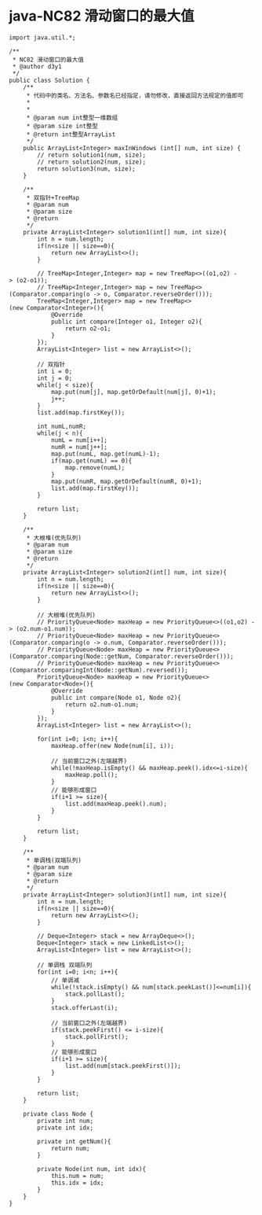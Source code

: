 # java-NC82 滑动窗口的最大值


    import java.util.*;
    
    /**
     * NC82 滑动窗口的最大值
     * @author d3y1
     */
    public class Solution {
        /**
         * 代码中的类名、方法名、参数名已经指定，请勿修改，直接返回方法规定的值即可
         *
         *
         * @param num int整型一维数组
         * @param size int整型
         * @return int整型ArrayList
         */
        public ArrayList<Integer> maxInWindows (int[] num, int size) {
            // return solution1(num, size);
            // return solution2(num, size);
            return solution3(num, size);
        }
    
        /**
         * 双指针+TreeMap
         * @param num
         * @param size
         * @return
         */
        private ArrayList<Integer> solution1(int[] num, int size){
            int n = num.length;
            if(n<size || size==0){
                return new ArrayList<>();
            }
    
            // TreeMap<Integer,Integer> map = new TreeMap<>((o1,o2) -> (o2-o1));
            // TreeMap<Integer,Integer> map = new TreeMap<>(Comparator.comparing(o -> o, Comparator.reverseOrder()));
            TreeMap<Integer,Integer> map = new TreeMap<>(new Comparator<Integer>(){
                @Override
                public int compare(Integer o1, Integer o2){
                    return o2-o1;
                }
            });
            ArrayList<Integer> list = new ArrayList<>();
    
            // 双指针
            int i = 0;
            int j = 0;
            while(j < size){
                map.put(num[j], map.getOrDefault(num[j], 0)+1);
                j++;
            }
            list.add(map.firstKey());
    
            int numL,numR;
            while(j < n){
                numL = num[i++];
                numR = num[j++];
                map.put(numL, map.get(numL)-1);
                if(map.get(numL) == 0){
                    map.remove(numL);
                }
                map.put(numR, map.getOrDefault(numR, 0)+1);
                list.add(map.firstKey());
            }
    
            return list;
        }
    
        /**
         * 大根堆(优先队列)
         * @param num
         * @param size
         * @return
         */
        private ArrayList<Integer> solution2(int[] num, int size){
            int n = num.length;
            if(n<size || size==0){
                return new ArrayList<>();
            }
    
            // 大根堆(优先队列)
            // PriorityQueue<Node> maxHeap = new PriorityQueue<>((o1,o2) -> (o2.num-o1.num));
            // PriorityQueue<Node> maxHeap = new PriorityQueue<>(Comparator.comparing(o -> o.num, Comparator.reverseOrder()));
            // PriorityQueue<Node> maxHeap = new PriorityQueue<>(Comparator.comparing(Node::getNum, Comparator.reverseOrder()));
            // PriorityQueue<Node> maxHeap = new PriorityQueue<>(Comparator.comparingInt(Node::getNum).reversed());
            PriorityQueue<Node> maxHeap = new PriorityQueue<>(new Comparator<Node>(){
                @Override
                public int compare(Node o1, Node o2){
                    return o2.num-o1.num;
                }
            });
            ArrayList<Integer> list = new ArrayList<>();
    
            for(int i=0; i<n; i++){
                maxHeap.offer(new Node(num[i], i));
    
                // 当前窗口之外(左端越界)
                while(!maxHeap.isEmpty() && maxHeap.peek().idx<=i-size){
                    maxHeap.poll();
                }
                // 能够形成窗口
                if(i+1 >= size){
                    list.add(maxHeap.peek().num);
                }
            }
    
            return list;
        }
    
        /**
         * 单调栈(双端队列)
         * @param num
         * @param size
         * @return
         */
        private ArrayList<Integer> solution3(int[] num, int size){
            int n = num.length;
            if(n<size || size==0){
                return new ArrayList<>();
            }
    
            // Deque<Integer> stack = new ArrayDeque<>();
            Deque<Integer> stack = new LinkedList<>();
            ArrayList<Integer> list = new ArrayList<>();
    
            // 单调栈 双端队列
            for(int i=0; i<n; i++){
                // 单调减
                while(!stack.isEmpty() && num[stack.peekLast()]<=num[i]){
                    stack.pollLast();
                }
                stack.offerLast(i);
    
                // 当前窗口之外(左端越界)
                if(stack.peekFirst() <= i-size){
                    stack.pollFirst();
                }
                // 能够形成窗口
                if(i+1 >= size){
                    list.add(num[stack.peekFirst()]);
                }
            }
    
            return list;
        }
    
        private class Node {
            private int num;
            private int idx;
    
            private int getNum(){
                return num;
            }
    
            private Node(int num, int idx){
                this.num = num;
                this.idx = idx;
            }
        }
    }

  

